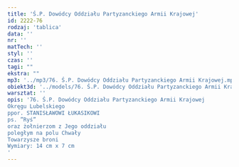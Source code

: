 ```yaml
---
title: 'Ś.P. Dowódcy Oddziału Partyzanckiego Armii Krajowej'
id: 2222-76
rodzaj: 'tablica'
data: ''
nr: ''
matTech: ''
styl: ''
czas: ''
tagi: ""
ekstra: ""
mp3: '../mp3/76. Ś.P. Dowódcy Oddziału Partyzanckiego Armii Krajowej.mp3'
obiekt3d: '../models/76. Ś.P. Dowódcy Oddziału Partyzanckiego Armii Krajowej.glb'
warsztat: ''
opis: '76. Ś.P. Dowódcy Oddziału Partyzanckiego Armii Krajowej
Okręgu Lubelskiego
ppor. STANISŁAWOWI ŁUKASIKOWI
ps. ”Ryś”
oraz żołnierzom z Jego oddziału
poległym na polu Chwały
Towarzysze broni
Wymiary: 14 cm x 7 cm 
'
---
```


